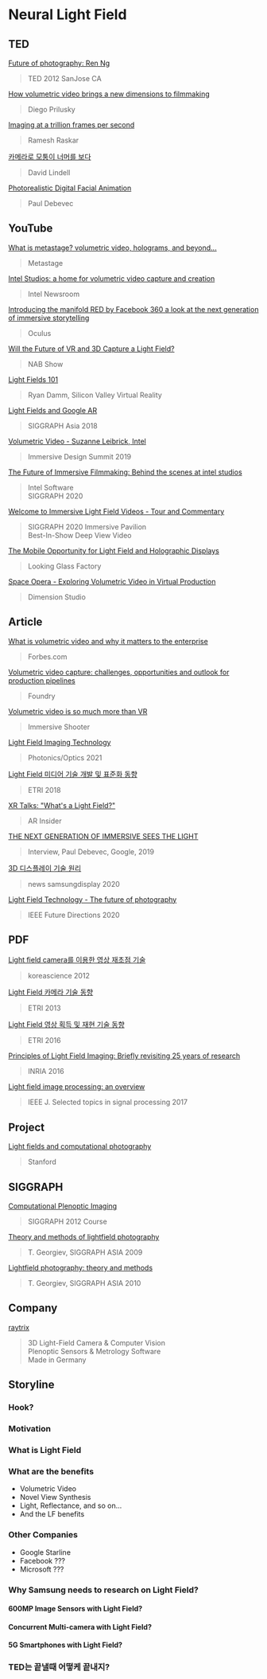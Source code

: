 # Neural Light Field

## TED

[Future of photography: Ren Ng](https://www.youtube.com/watch?v=q26mekrMoaY)
> TED 2012 SanJose CA  

[How volumetric video brings a new dimensions to filmmaking](https://www.ted.com/talks/diego_prilusky_how_volumetric_video_brings_a_new_dimension_to_filmmaking)
> Diego Prilusky  

[Imaging at a trillion frames per second](https://www.ted.com/talks/ramesh_raskar_imaging_at_a_trillion_frames_per_second?language=ko)
> Ramesh Raskar  

[카메라로 모퉁이 너머를 보다](https://www.ted.com/talks/david_lindell_a_camera_that_can_see_around_corners?language=ko)
> David Lindell  

[Photorealistic Digital Facial Animation](https://www.ted.com/talks/paul_debevec_animating_a_photo_real_digital_face?language=ko)
> Paul Debevec  


## YouTube

[What is metastage? volumetric video, holograms, and beyond...](https://www.youtube.com/watch?v=xX4SJTE3hmQ)
> Metastage  

[Intel Studios: a home for volumetric video capture and creation](https://www.youtube.com/watch?v=nd6vrSL7i1s)
> Intel Newsroom  

[Introducing the manifold RED by Facebook 360 a look at the next generation of immersive storytelling](https://www.youtube.com/watch?v=LnY3JKf4Rn0)
> Oculus  

[Will the Future of VR and 3D Capture a Light Field?](https://www.youtube.com/watch?v=sZwVhfOuGa8)
> NAB Show  

[Light Fields 101](https://www.youtube.com/watch?v=BXdKVisWAco)
> Ryan Damm, Silicon Valley Virtual Reality  

[Light Fields and Google AR](https://www.youtube.com/watch?v=lRK0MtIyj0U)
> SIGGRAPH Asia 2018  

[Volumetric Video - Suzanne Leibrick, Intel](https://www.youtube.com/watch?v=eGURZlSX5-c)
> Immersive Design Summit 2019  

[The Future of Immersive Filmmaking: Behind the scenes at intel studios](https://www.youtube.com/watch?v=76sehizdvjI)
> Intel Software  
> SIGGRAPH 2020  

[Welcome to Immersive Light Field Videos - Tour and Commentary](https://www.youtube.com/watch?v=ugPKflPbtpc)
> SIGGRAPH 2020 Immersive Pavilion  
> Best-In-Show  Deep View Video  

[The Mobile Opportunity for Light Field and Holographic Displays](https://www.youtube.com/watch?v=BYqir0QP33g)
> Looking Glass Factory   

[Space Opera - Exploring Volumetric Video in Virtual Production](https://www.youtube.com/watch?v=MUwHqT-drEs)
> Dimension Studio  

## Article

[What is volumetric video and why it matters to the enterprise](https://www.forbes.com/sites/cathyhackl/2020/09/27/what-is-volumetric-video--why-it-matters-to-the-enterprise/?sh=57818d0c5f03)
> Forbes.com  

[Volumetric video capture: challenges, opportunities and outlook for production pipelines](https://www.foundry.com/insights/film-tv/volumetric-video-capture)
> Foundry  

[Volumetric video is so much more than VR](http://www.immersiveshooter.com/2019/01/10/volumetric-video-means-so-much-more-than-vr/)
> Immersive Shooter  

[Light Field Imaging Technology](https://www.techbriefs.com/component/content/article/tb/supplements/pit/features/technology-leaders/38622)
> Photonics/Optics 2021  

[Light Field 미디어 기술 개발 및 표준화 동향](http://www.kibme.org/resources/journal/20180801144836480.pdf)
> ETRI 2018  

[XR Talks: "What's a Light Field?"](https://arinsider.co/2018/03/23/xr-talks-whats-a-lightfield/)
> AR Insider  

[THE NEXT GENERATION OF IMMERSIVE SEES THE LIGHT](https://www.ibc.org/interviews/interview-paul-debevec-google/5226.article)
> Interview, Paul Debevec, Google, 2019  

[3D 디스플레이 기술 원리](https://news.samsungdisplay.com/24491/)
> news samsungdisplay 2020  

[Light Field Technology - The future of photography](https://cmte.ieee.org/futuredirections/2020/04/10/light-field-technology-the-future-of-photography/)
> IEEE Future Directions 2020  

## PDF

[Light field camera를 이용한 영상 재초점 기술](https://www.koreascience.or.kr/article/JAKO201216238707868.pdf)
> koreascience 2012  

[Light Field 카메라 기술 동향](https://ettrends.etri.re.kr/ettrends/142/0905001851/28-4_097-106.pdf)
> ETRI 2013  

[Light Field 영상 획득 및 재현 기술 동향](https://ettrends.etri.re.kr/ettrends/159/0905002129/31-3_50-59.pdf)
> ETRI 2016  

[Principles of Light Field Imaging: Briefly revisiting 25 years of research](https://hal.inria.fr/hal-01377379/document)
> INRIA 2016  

[Light field image processing: an overview](https://ieeexplore.ieee.org/document/8022901)
> IEEE J. Selected topics in signal processing 2017  

## Project

[Light fields and computational photography](http://graphics.stanford.edu/projects/lightfield/)
> Stanford  

## SIGGRAPH

[Computational Plenoptic Imaging](https://web.media.mit.edu/~gordonw/courses/ComputationalPlenopticImaging/)
> SIGGRAPH 2012 Course  

[Theory and methods of lightfield photography](https://dl.acm.org/doi/abs/10.1145/1665817.1665835)
> T. Georgiev, SIGGRAPH ASIA 2009  

[Lightfield photography: theory and methods](https://dl.acm.org/doi/abs/10.1145/1900520.1900527)
> T. Georgiev, SIGGRAPH ASIA 2010   

## Company

[raytrix](https://raytrix.de/)
> 3D Light-Field Camera & Computer Vision  
> Plenoptic Sensors & Metrology Software  
> Made in Germany  



## Storyline

### Hook?

### Motivation

### What is Light Field

### What are the benefits
* Volumetric Video
* Novel View Synthesis
* Light, Reflectance, and so on...
* And the LF benefits

### Other Companies
* Google Starline
* Facebook ???
* Microsoft ???

### Why Samsung needs to research on Light Field?

#### 600MP Image Sensors with Light Field?

#### Concurrent Multi-camera with Light Field?

#### 5G Smartphones with Light Field?

### TED는 끝낼때 어떻케 끝내지?
